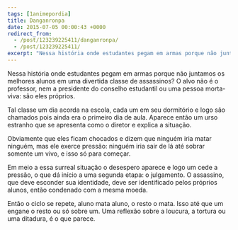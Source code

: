 ```yaml
---
tags: [1animepordia]
title: Danganronpa
date: 2015-07-05 00:00:43 +0000
redirect_from:
  - /post/123239225411/danganronpa/
  - /post/123239225411/
excerpt: "Nessa história onde estudantes pegam em armas porque não juntamos os melhores alunos em uma divertida classe de assassinos? O alvo não é o professor, nem a presidente do conselho estudantil ou uma pessoa morta-viva: são eles próprios."
---
```


Nessa história onde estudantes pegam em armas porque não juntamos os
melhores alunos em uma divertida classe de assassinos? O alvo não é o
professor, nem a presidente do conselho estudantil ou uma pessoa
morta-viva: são eles próprios.

Tal classe um dia acorda na escola, cada um em seu dormitório e logo são
chamados pois ainda era o primeiro dia de aula. Aparece então um urso
estranho que se apresenta como o diretor e explica a situação.

Obviamente que eles ficam chocados e dizem que ninguém iria matar
ninguém, mas ele exerce pressão: ninguém iria sair de lá até sobrar
somente um vivo, e isso só para começar.

Em meio a essa surreal situação o desespero aparece e logo um cede a
pressão, o que dá início a uma segunda etapa: o julgamento. O assassino,
que deve esconder sua identidade, deve ser identificado pelos próprios
alunos, então condenado com a mesma moeda.

Então o ciclo se repete, aluno mata aluno, o resto o mata. Isso até que
um engane o resto ou só sobre um. Uma reflexão sobre a loucura, a
tortura ou uma ditadura, é o que parece.

